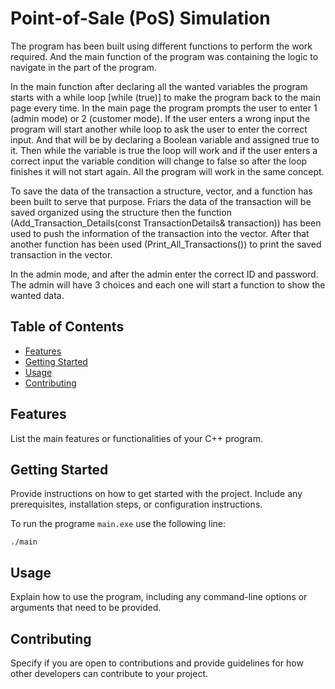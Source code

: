 # Point-of-Sale (PoS) Simulation

The program has been built using different functions to perform the work required. And the
main function of the program was containing the logic to navigate in the part of the program.

In the main function after declaring all the wanted variables the program starts with a while loop [while (true)]
to make the program back to the main page every time. In the main page the program prompts the user to
enter 1 (admin mode) or 2 (customer mode). If the user enters a wrong input the program will start
another while loop to ask the user to enter the correct input. And that will be by declaring a Boolean variable
and assigned true to it. Then while the variable is true the loop will work and if the user enters a correct
input the variable condition will change to false so after the loop finishes it will not start again. All the program
will work in the same concept.

To save the data of the transaction a structure, vector, and a function has been built to serve that purpose. Friars
the data of the transaction will be saved organized using the structure then the function
(Add_Transaction_Details(const TransactionDetails& transaction)) has been used to push the information of the transaction
into the vector. After that another function has been used (Print_All_Transactions()) to print the saved transaction in the vector.

In the admin mode, and after the admin enter the correct ID and password. The admin will have 3 choices and each one will start a
function to show the wanted data.

## Table of Contents

- [Features](#features)
- [Getting Started](#getting-started)
- [Usage](#usage)
- [Contributing](#contributing)

## Features

List the main features or functionalities of your C++ program.

## Getting Started

Provide instructions on how to get started with the project. Include any prerequisites, installation steps, or configuration instructions.

To run the programe `main.exe` use the following line:

```shell
./main
```


## Usage

Explain how to use the program, including any command-line options or arguments that need to be provided.

## Contributing

Specify if you are open to contributions and provide guidelines for how other developers can contribute to your project.
